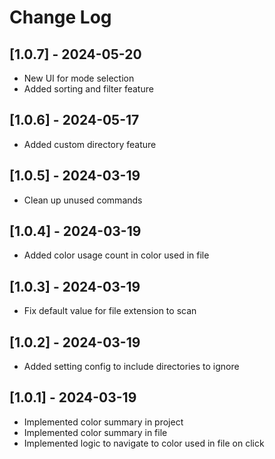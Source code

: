 # Change Log

## [1.0.7] - 2024-05-20

- New UI for mode selection
- Added sorting and filter feature

## [1.0.6] - 2024-05-17

- Added custom directory feature

## [1.0.5] - 2024-03-19

- Clean up unused commands

## [1.0.4] - 2024-03-19

- Added color usage count in color used in file

## [1.0.3] - 2024-03-19

- Fix default value for file extension to scan

## [1.0.2] - 2024-03-19

- Added setting config to include directories to ignore

## [1.0.1] - 2024-03-19

- Implemented color summary in project
- Implemented color summary in file
- Implemented logic to navigate to color used in file on click
